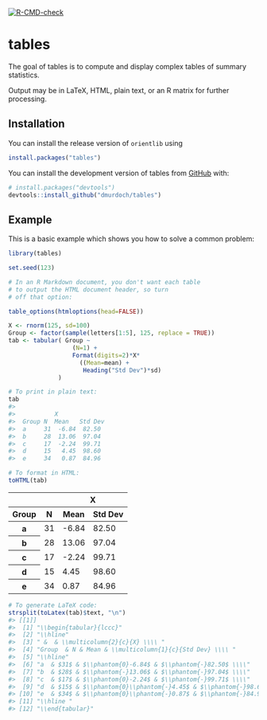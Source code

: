 
<!-- README.md is generated from README.Rmd. Please edit that file -->
<!-- badges: start -->

[![R-CMD-check](https://github.com/dmurdoch/tables/actions/workflows/R-CMD-check.yaml/badge.svg)](https://github.com/dmurdoch/tables/actions/workflows/R-CMD-check.yaml)
<!-- badges: end -->

# tables

The goal of tables is to compute and display complex tables of summary
statistics.

Output may be in LaTeX, HTML, plain text, or an R matrix for further
processing.

## Installation

You can install the release version of `orientlib` using

``` r
install.packages("tables")
```

You can install the development version of tables from
[GitHub](https://github.com/) with:

``` r
# install.packages("devtools")
devtools::install_github("dmurdoch/tables")
```

## Example

This is a basic example which shows you how to solve a common problem:

``` r
library(tables)

set.seed(123)

# In an R Markdown document, you don't want each table
# to output the HTML document header, so turn 
# off that option:

table_options(htmloptions(head=FALSE))

X <- rnorm(125, sd=100)
Group <- factor(sample(letters[1:5], 125, replace = TRUE))
tab <- tabular( Group ~ 
                  (N=1) +
                  Format(digits=2)*X*
                    ((Mean=mean) +
                     Heading("Std Dev")*sd) 
              )

# To print in plain text:
tab
#>                         
#>           X             
#>  Group N  Mean   Std Dev
#>  a     31  -6.84  82.50 
#>  b     28  13.06  97.04 
#>  c     17  -2.24  99.71 
#>  d     15   4.45  98.60 
#>  e     34   0.87  84.96

# To format in HTML:
toHTML(tab)
```

<table class="Rtable">
 <thead>
 <tr class="center">
  <th>&nbsp;</th>
  <th>&nbsp;</th>
  <th colspan="2">X</th>
</tr>
 <tr class="center">
  <th>Group</th>
  <th>N</th>
  <th>Mean</th>
  <th>Std Dev</th>
</tr>
 </thead>
 <tbody>
 <tr class="center">
  <th class="left">a</th>
  <td>31</td>
  <td> -6.84</td>
  <td> 82.50</td>
</tr>
 <tr class="center">
  <th class="left">b</th>
  <td>28</td>
  <td> 13.06</td>
  <td> 97.04</td>
</tr>
 <tr class="center">
  <th class="left">c</th>
  <td>17</td>
  <td> -2.24</td>
  <td> 99.71</td>
</tr>
 <tr class="center">
  <th class="left">d</th>
  <td>15</td>
  <td>  4.45</td>
  <td> 98.60</td>
</tr>
 <tr class="center">
  <th class="left">e</th>
  <td>34</td>
  <td>  0.87</td>
  <td> 84.96</td>
</tr>
 </tbody>
 </table>

``` r
# To generate LaTeX code:
strsplit(toLatex(tab)$text, "\n")
#> [[1]]
#>  [1] "\\begin{tabular}{lccc}"                                               
#>  [2] "\\hline"                                                              
#>  [3] " &  & \\multicolumn{2}{c}{X} \\\\ "                                   
#>  [4] "Group  & N & Mean & \\multicolumn{1}{c}{Std Dev} \\\\ "               
#>  [5] "\\hline"                                                              
#>  [6] "a  & $31$ & $\\phantom{0}-6.84$ & $\\phantom{-}82.50$ \\\\"           
#>  [7] "b  & $28$ & $\\phantom{-}13.06$ & $\\phantom{-}97.04$ \\\\"           
#>  [8] "c  & $17$ & $\\phantom{0}-2.24$ & $\\phantom{-}99.71$ \\\\"           
#>  [9] "d  & $15$ & $\\phantom{0}\\phantom{-}4.45$ & $\\phantom{-}98.60$ \\\\"
#> [10] "e  & $34$ & $\\phantom{0}\\phantom{-}0.87$ & $\\phantom{-}84.96$ \\\\"
#> [11] "\\hline "                                                             
#> [12] "\\end{tabular}"
```
